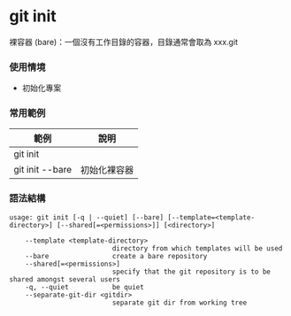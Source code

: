 # git init

裸容器 (bare)：一個沒有工作目錄的容器，目錄通常會取為 xxx.git

### 使用情境

* 初始化專案

### 常用範例

| 範例              | 說明     |
|-----------------|--------|
| git init        |        |
| git init --bare | 初始化裸容器 |


### 語法結構

```
usage: git init [-q | --quiet] [--bare] [--template=<template-directory>] [--shared[=<permissions>]] [<directory>]

    --template <template-directory>
                          directory from which templates will be used
    --bare                create a bare repository
    --shared[=<permissions>]
                          specify that the git repository is to be shared amongst several users
    -q, --quiet           be quiet
    --separate-git-dir <gitdir>
                          separate git dir from working tree
```